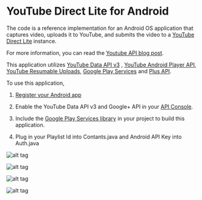 YouTube Direct Lite for Android
===========

The code is a reference implementation for an Android OS application that captures video, uploads it to YouTube, and submits the video to a [YouTube Direct Lite](http://code.google.com/p/youtube-direct-lite/) instance.

For more information, you can read the [Youtube API blog post](http://apiblog.youtube.com/2013/08/heres-my-playlist-so-submit-video-maybe.html).

This application utilizes [YouTube Data API v3](https://developers.google.com/youtube/v3/) , [YouTube Android Player API](https://developers.google.com/youtube/android/player/), [YouTube Resumable Uploads](https://developers.google.com/youtube/v3/guides/using_resumable_upload_protocol?hl=en), [Google Play Services](https://developer.android.com/google/play-services/index.html) and [Plus API](https://developers.google.com/+/mobile/android/Google).

To use this application,

1) [Register your Android app](https://developers.google.com/youtube/android/player/register)

2) Enable the YouTube Data API v3 and Google+ API in your [API Console](https://code.google.com/apis/console/).

3) Include the [Google Play Services library](http://developer.android.com/google/play-services/setup.html) in your project to build this application.

4) Plug in your Playlist Id into Contants.java and Android API Key into Auth.java

![alt tag](https://ytd-android.googlecode.com/files/YTDL.png)

![alt tag](https://ytd-android.googlecode.com/files/YTDL-review.png)

![alt tag](https://ytd-android.googlecode.com/files/YTDL-upload.png)

![alt tag](https://ytd-android.googlecode.com/files/YTDL-watch.png)
